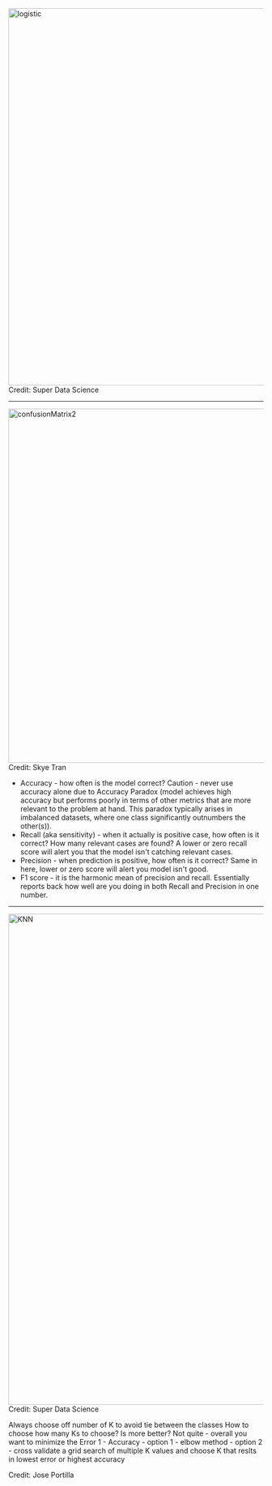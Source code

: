 <img width="745" alt="logistic" src="https://github.com/user-attachments/assets/14fdbb43-b6e3-4749-9d62-8948e03abdec">
Credit: Super Data Science

---------

<img width="700" alt="confusionMatrix2" src="https://github.com/user-attachments/assets/8def116a-b650-401e-9fef-5f419ff01fc4">
Credit: Skye Tran

- Accuracy - how often is the model correct? Caution - never use accuracy alone due to Accuracy Paradox (model achieves high accuracy but performs poorly in terms of other metrics that are more relevant to the problem at hand. This paradox typically arises in imbalanced datasets, where one class significantly outnumbers the other(s)). 
- Recall (aka sensitivity) - when it actually is positive case, how often is it correct? How many relevant cases are found? A lower or zero recall score will alert you that the model isn't catching relevant cases. 
- Precision - when prediction is positive, how often is it correct? Same in here, lower or zero score will alert you model isn't good. 
- F1 score - it is the harmonic mean of precision and recall. Essentially reports back how well are you doing in both Recall and Precision in one number.

---------

<img width="970" alt="KNN" src="https://github.com/user-attachments/assets/ecf1578b-00c3-4ddb-a5c6-453261b7b805">
Credit: Super Data Science



Always choose off number of K to avoid tie between the classes
How to choose how many Ks to choose? Is more better? Not quite - overall you want to minimize the Error 1 - Accuracy
        - option 1 - elbow method
        - option 2 - cross validate a grid search of multiple K values and choose K that reslts in lowest error or highest accuracy

Credit: Jose Portilla
